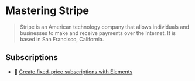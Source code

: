 # Mastering Stripe

> Stripe is an American technology company that allows individuals and businesses to make and receive payments over the Internet. It is based in San Francisco, California.

## Subscriptions

- 📖 [Create fixed-price subscriptions with Elements](https://stripe.com/docs/billing/subscriptions/fixed-price)
